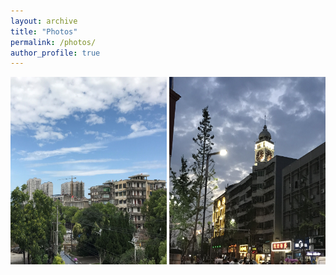 ```yaml
---
layout: archive
title: "Photos"
permalink: /photos/
author_profile: true
---
```



<td valign="top"><img src='/images/老河口1.jpg' alt="Lao He Kou1" width=250 height=300/></td>
<td valign="top"><img src='/images/老河口2.jpg' alt="Lao He Kou1" width=250 height=300/></td>

